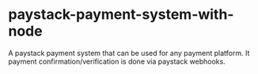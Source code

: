 # paystack-payment-system-with-node
A paystack payment system that can be used for any payment platform.
It payment confirmation/verification is done via paystack webhooks.
